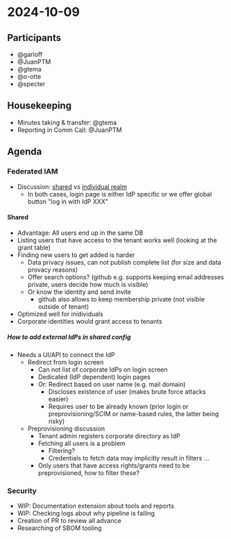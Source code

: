 # 2024-10-09

## Participants
- @garloff
- @JuanPTM
- @gtema
- @o-otte
- @specter

## Housekeeping
* Minutes taking & transfer: @gtema
* Reporting in Comm Call: @JuanPTM

## Agenda

### Federated IAM
* Discussion: [shared](https://input.scs.community/#Shared-configuration) vs [individual realm](https://input.scs.community/#Isolated-tenant-configuration-individual-realm)
    * In both cases, login page is either IdP specific or we offer global button "log in with IdP XXX"

#### Shared
* Advantage: All users end up in the same DB
* Listing users that have access to the tenant works well (looking at the grant table)
* Finding new users to get added is harder
    * Data privacy issues, can not publish complete list (for size and data provacy reasons)
    * Offer search options? (github e.g. supports keeping email addresses private, users decide how much is visible)
    * Or know the identity and send invite
        * github also allows to keep membership private (not visible outside of tenant)
* Optimized well for inidividuals
* Corporate identities would grant access to tenants

##### How to add external IdPs in shared config
* Needs a UI/API to connect the IdP
    * Redirect from login screen
        * Can not list of corporate IdPs on login screen
        * Dedicated (IdP dependent) login pages
        * Or: Redirect based on user name (e.g. mail domain)
            * Discloses existence of user (makes brute force attacks easier)
            * Requires user to be already known (prior login or preprovisioning/SCIM or name-based rules, the latter being risky)
    * Preprovisioning discussion
        * Tenant admin registers corporate directory as IdP
        * Fetching all users is a problem
            * Filtering?
            * Credentials to fetch data may implicitly result in filters ...
        * Only users that have access rights/grants need to be preprovisioned, how to filter these?


### Security
* WIP: Documentation extension about tools and reports
* WIP: Checking logs about why pipeline is failing
* Creation of PR to review all advance
* Researching of SBOM tooling

